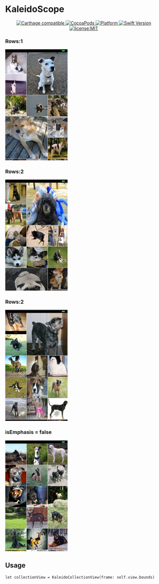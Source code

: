 # KaleidoScope

<div align="center">
  <a href="https://github.com/Carthage/Carthage">
    <img src="https://img.shields.io/badge/Carthage-compatible-4BC51D.svg?style=flat" alt="Carthage compatible" />
  </a>
  <a href="http://cocoapods.org/pods/MoreCodable">
    <img src="https://img.shields.io/cocoapods/v/KaleidoScope.svg" alt="CocoaPods" />
  </a>
  <a href="http://cocoapods.org/pods/MoreCodable">
    <img src="https://img.shields.io/cocoapods/p/KaleidoScope.svg" alt="Platform" />
  </a>
  <a href="https://developer.apple.com/swift">
    <img src="https://img.shields.io/badge/Swift-4-F16D39.svg" alt="Swift Version" />
  </a>
  <a href="./LICENSE">
    <img src="https://img.shields.io/badge/license-MIT-green.svg?style=flat-square" alt="license:MIT" />
  </a>
</div>

### Rows:1
<img src="https://github.com/zakiyamaaaaa/KaleidoScope/blob/master/ScreenShots/Images/Simulator%20Screen%20Shot%20-%20iPhone%208%20Plus%20-%202018-08-16%20at%2023.05.34.png?raw=true" width="200px">

### Rows:2
<img src="https://github.com/zakiyamaaaaa/KaleidoScope/blob/master/ScreenShots/Images/Simulator%20Screen%20Shot%20-%20iPhone%208%20Plus%20-%202018-08-16%20at%2023.02.47.png?raw=true" width="200px">

### Rows:2
<img src="https://github.com/zakiyamaaaaa/KaleidoScope/blob/master/ScreenShots/Images/Simulator%20Screen%20Shot%20-%20iPhone%208%20Plus%20-%202018-08-16%20at%2023.05.50.png?raw=true" width="200px">

### isEmphasis = false
<img src="https://github.com/zakiyamaaaaa/KaleidoScope/blob/master/ScreenShots/Images/Simulator%20Screen%20Shot%20-%20iPhone%208%20Plus%20-%202018-08-16%20at%2023.06.14.png?raw=true" width="200px">

## Usage

```
let collectionView = KaleidoCollectionView(frame: self.view.bounds)
```

